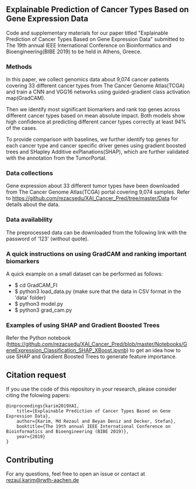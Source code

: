 ## Explainable Prediction of Cancer Types Based on Gene Expression Data
Code and supplementary materials for our paper titled "Explainable Prediction of Cancer Types Based on Gene Expression Data" submitted to The 19th annual IEEE International Conference on Bioinformatics and Bioengineering(BIBE 2019) to be held in Athens, Greece. 

### Methods
In this paper, we collect genomics data about 9,074 cancer patients covering 33 different cancer types from The Cancer Genome Atlas(TCGA) and train a CNN and VGG16 networks using guided-gradient class activation map(GradCAM). 

Then we identify most significant biomarkers and rank top genes across different cancer types based on mean absolute impact. 
Both models show high confidence at predicting different cancer types correctly at least 94% of the cases. 

To provide comparison with baselines, we further identify top genes for each cancer type and cancer specific driver genes using gradient boosted trees and SHapley Additive exPlanations(SHAP), which are further validated with the annotation from the TumorPortal.

### Data collections
Gene expression about 33 different tumor types have been downloaded from The Cancer Genome Atlas(TCGA) portal covering 9,074 samples. Refer to https://github.com/rezacsedu/XAI_Cancer_Pred/tree/master/Data for details about the data. 

### Data availability
The preprocessed data can be downloaded from the following link with the password of '123' (without quote). 

### A quick instructions on using GradCAM and ranking important biomarkers
A quick example on a small dataset can be performed as follows: 
* $ cd GradCAM_FI
* $ python3 load_data.py (make sure that the data in CSV format in the 'data' folder)
* $ python3 model.py
* $ python3 grad_cam.py

### Examples of using SHAP and Gradient Boosted Trees
Refer the Python notebook (https://github.com/rezacsedu/XAI_Cancer_Pred/blob/master/Notebooks/GeneExpression_Classification_SHAP_XBoost.ipynb) to get an idea how to use SHAP and Gradient Boosted Trees to generate feature importance. 

## Citation request
If you use the code of this repository in your research, please consider citing the folowing papers:

    @inproceedings{karim2019XAI,
        title={Explainable Prediction of Cancer Types Based on Gene Expression Data},
        author={Karim, Md Rezaul and Beyan Deniz and Decker, Stefan},
        booktitle={The 19th annual IEEE International Conference on Bioinformatics and Bioengineering (BIBE 2019)},
        year={2019}
    }

## Contributing
For any questions, feel free to open an issue or contact at rezaul.karim@rwth-aachen.de
